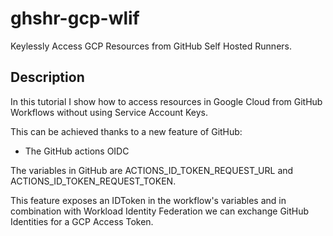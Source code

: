 # ghshr-gcp-wlif
Keylessly Access GCP Resources from GitHub Self Hosted Runners.

## Description
In this tutorial I show how to access resources in Google Cloud from GitHub Workflows without using Service Account Keys.

This can be achieved thanks to a new feature of GitHub: 
* The GitHub actions OIDC

The variables in GitHub are ACTIONS_ID_TOKEN_REQUEST_URL and ACTIONS_ID_TOKEN_REQUEST_TOKEN.

This feature exposes an IDToken in the workflow's variables and in combination with Workload Identity Federation we can exchange GitHub Identities for a GCP Access Token.
